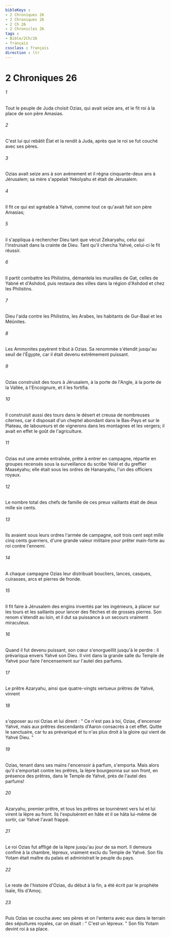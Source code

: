 ```yaml
---
bibleKeys : 
- 2 Chroniques 26
- 2 Chroniques 26
- 2 Ch 26
- 2 Chronicles 26
tags : 
- Bible/2Ch/26
- français
cssclass : français
direction : ltr
---
```


# 2 Chroniques 26

###### 1
Tout le peuple de Juda choisit Ozias, qui avait seize ans, et le fit roi à la place de son père Amasias. 
###### 2
C'est lui qui rebâtit Élat et la rendit à Juda, après que le roi se fut couché avec ses pères. 
###### 3
Ozias avait seize ans à son avènement et il régna cinquante-deux ans à Jérusalem; sa mère s'appelait Yekolyahu et était de Jérusalem. 
###### 4
Il fit ce qui est agréable à Yahvé, comme tout ce qu'avait fait son père Amasias; 
###### 5
il s'appliqua à rechercher Dieu tant que vécut Zekaryahu, celui qui l'instruisait dans la crainte de Dieu. Tant qu'il chercha Yahvé, celui-ci le fit réussir. 
###### 6
Il partit combattre les Philistins, démantela les murailles de Gat, celles de Yabné et d'Ashdod, puis restaura des villes dans la région d'Ashdod et chez les Philistins. 
###### 7
Dieu l'aida contre les Philistins, les Arabes, les habitants de Gur-Baal et les Méûnites. 
###### 8
Les Ammonites payèrent tribut à Ozias. Sa renommée s'étendit jusqu'au seuil de l'Égypte, car il était devenu extrêmement puissant. 
###### 9
Ozias construisit des tours à Jérusalem, à la porte de l'Angle, à la porte de la Vallée, à l'Encoignure, et il les fortifia. 
###### 10
Il construisit aussi des tours dans le désert et creusa de nombreuses citernes, car il disposait d'un cheptel abondant dans le Bas-Pays et sur le Plateau, de laboureurs et de vignerons dans les montagnes et les vergers; il avait en effet le goût de l'agriculture. 
###### 11
Ozias eut une armée entraînée, prête à entrer en campagne, répartie en groupes recensés sous la surveillance du scribe Yeïel et du greffier Maaséyahu; elle était sous les ordres de Hananyahu, l'un des officiers royaux. 
###### 12
Le nombre total des chefs de famille de ces preux vaillants était de deux mille six cents. 
###### 13
Ils avaient sous leurs ordres l'armée de campagne, soit trois cent sept mille cinq cents guerriers, d'une grande valeur militaire pour prêter main-forte au roi contre l'ennemi. 
###### 14
A chaque campagne Ozias leur distribuait boucliers, lances, casques, cuirasses, arcs et pierres de fronde. 
###### 15
Il fit faire à Jérusalem des engins inventés par les ingénieurs, à placer sur les tours et les saillants pour lancer des flèches et de grosses pierres. Son renom s'étendit au loin, et il dut sa puissance à un secours vraiment miraculeux. 
###### 16
Quand il fut devenu puissant, son cœur s'enorgueillit jusqu'à le perdre : il prévariqua envers Yahvé son Dieu. Il vint dans la grande salle du Temple de Yahvé pour faire l'encensement sur l'autel des parfums. 
###### 17
Le prêtre Azaryahu, ainsi que quatre-vingts vertueux prêtres de Yahvé, vinrent 
###### 18
s'opposer au roi Ozias et lui dirent : " Ce n'est pas à toi, Ozias, d'encenser Yahvé, mais aux prêtres descendants d'Aaron consacrés à cet effet. Quitte le sanctuaire, car tu as prévariqué et tu n'as plus droit à la gloire qui vient de Yahvé Dieu. " 
###### 19
Ozias, tenant dans ses mains l'encensoir à parfum, s'emporta. Mais alors qu'il s'emportait contre les prêtres, la lèpre bourgeonna sur son front, en présence des prêtres, dans le Temple de Yahvé, près de l'autel des parfums! 
###### 20
Azaryahu, premier prêtre, et tous les prêtres se tournèrent vers lui et lui virent la lèpre au front. Ils l'expulsèrent en hâte et il se hâta lui-même de sortir, car Yahvé l'avait frappé. 
###### 21
Le roi Ozias fut affligé de la lèpre jusqu'au jour de sa mort. Il demeura confiné à la chambre, lépreux, vraiment exclu du Temple de Yahvé. Son fils Yotam était maître du palais et administrait le peuple du pays. 
###### 22
Le reste de l'histoire d'Ozias, du début à la fin, a été écrit par le prophète Isaïe, fils d'Amoç. 
###### 23
Puis Ozias se coucha avec ses pères et on l'enterra avec eux dans le terrain des sépultures royales, car on disait : " C'est un lépreux. " Son fils Yotam devint roi à sa place. 
